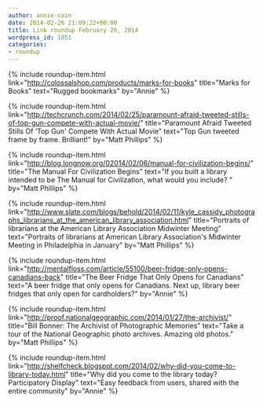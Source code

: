 ```yaml
---
author: annie-cain
date: 2014-02-26 21:09:22+00:00
title: Link roundup February 26, 2014
wordpress_id: 1851
categories:
- roundup
---
```


{% include roundup-item.html
  link="http://colossalshop.com/products/marks-for-books"
  title="Marks for Books"
  text="Rugged bookmarks"
  by="Annie"
%}

{% include roundup-item.html
  link="http://techcrunch.com/2014/02/25/paramount-afraid-tweeted-stills-of-top-gun-compete-with-actual-movie/"
  title="Paramount Afraid Tweeted Stills Of ‘Top Gun' Compete With Actual Movie"
  text="Top Gun tweeted frame by frame. Brilliant!"
  by="Matt Phillips"
%}

{% include roundup-item.html
  link="http://blog.longnow.org/02014/02/06/manual-for-civilization-begins/"
  title="The Manual For Civilization Begins"
  text="If you built a library intended to be The Manual for Civilization, what would you include? "
  by="Matt Phillips"
%}

{% include roundup-item.html
  link="http://www.slate.com/blogs/behold/2014/02/11/kyle_cassidy_photographs_librarians_at_the_american_library_association.html"
  title="Portraits of librarians at the American Library Association Midwinter Meeting"
  text="Portraits of librarians at American Library Association's Midwinter Meeting in Philadelphia in January"
  by="Matt Phillips"
%}

{% include roundup-item.html
  link="http://mentalfloss.com/article/55100/beer-fridge-only-opens-canadians-back"
  title="The Beer Fridge That Only Opens for Canadians"
  text="A beer fridge that only opens for Canadians. Next up, library beer fridges that only open for cardholders?"
  by="Annie"
%}

{% include roundup-item.html
  link="http://proof.nationalgeographic.com/2014/01/27/the-archivist/"
  title="Bill Bonner: The Archivist of Photographic Memories"
  text="Take a tour of the National Geographic photo archives. Amazing old photos."
  by="Matt Phillips"
%}

{% include roundup-item.html
  link="http://shelfcheck.blogspot.com/2014/02/why-did-you-come-to-library-today.html"
  title="Why did you come to the library today? Participatory Display"
  text="Easy feedback from users, shared with the entire community"
  by="Annie"
%}
